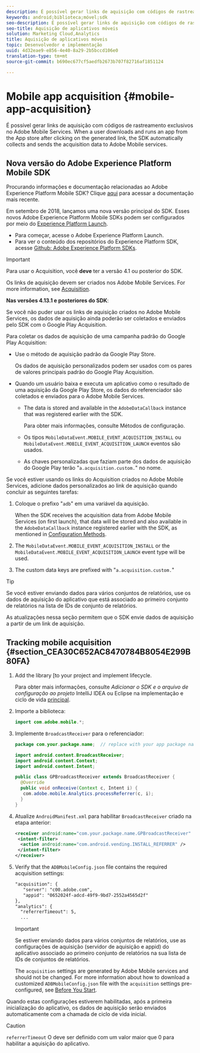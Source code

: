 ```yaml
---
description: É possível gerar links de aquisição com códigos de rastreamento exclusivos no Adobe Mobile Services. Quando um usuário baixa e executa um aplicativo da App Store depois de clicar no link gerado, o SDK coleta e envia automaticamente os dados de aquisição para os Adobe Mobile Services.
keywords: android;biblioteca;móvel;sdk
seo-description: É possível gerar links de aquisição com códigos de rastreamento exclusivos no Adobe Mobile Services. Quando um usuário baixa e executa um aplicativo da App Store depois de clicar no link gerado, o SDK coleta e envia automaticamente os dados de aquisição para os Adobe Mobile Services.
seo-title: Aquisição de aplicativos móveis
solution: Marketing Cloud,Analytics
title: Aquisição de aplicativos móveis
topic: Desenvolvedor e implementação
uuid: 4d32eae9-e856-4e40-8a29-2b5bccd106e0
translation-type: tm+mt
source-git-commit: b690ec677cf5aedfb2673b707f82716af1851124

---
```



# Mobile app acquisition {#mobile-app-acquisition}

É possível gerar links de aquisição com códigos de rastreamento exclusivos no Adobe Mobile Services. When a user downloads and runs an app from the App store after clicking on the generated link, the SDK automatically collects and sends the acquisition data to Adobe Mobile services.

## Nova versão do Adobe Experience Platform Mobile SDK

Procurando informações e documentação relacionadas ao Adobe Experience Platform Mobile SDK? Clique [aqui](https://aep-sdks.gitbook.io/docs/) para acessar a documentação mais recente.

Em setembro de 2018, lançamos uma nova versão principal do SDK. Esses novos Adobe Experience Platform Mobile SDKs podem ser configurados por meio do [Experience Platform Launch](https://www.adobe.com/experience-platform/launch.html).

* Para começar, acesse o Adobe Experience Platform Launch.
* Para ver o conteúdo dos repositórios do Experience Platform SDK, acesse [Github: Adobe Experience Platform SDKs](https://github.com/Adobe-Marketing-Cloud/acp-sdks).

>[!IMPORTANT]
>
>Para usar o Acquisition, você **deve** ter a versão 4.1 ou posterior do SDK.

Os links de aquisição devem ser criados nos Adobe Mobile Services. For more information, see [Acquisition](/help/using/acquisition-main/acquisition-main.md).

**Nas versões 4.13.1 e posteriores do SDK**:

Se você não puder usar os links de aquisição criados no Adobe Mobile Services, os dados de aquisição ainda poderão ser coletados e enviados pelo SDK com o Google Play Acquisition.

Para coletar os dados de aquisição de uma campanha padrão do Google Play Acquisition:

* Use o método de aquisição padrão da Google Play Store.

   Os dados de aquisição personalizados podem ser usados com os pares de valores principais padrão do Google Play Acquisition.

* Quando um usuário baixa e executa um aplicativo como o resultado de uma aquisição da Google Play Store, os dados do referenciador são coletados e enviados para o Adobe Mobile Services.

   * The data is stored and available in the `AdobeDataCallback` instance that was registered earlier with the SDK.

      Para obter mais informações, consulte Métodos [](/help/android/configuration/methods.md)de configuração.

   * Os tipos `MobileDataEvent.MOBILE_EVENT_ACQUISITION_INSTALL` ou `MobileDataEvent.MOBILE_EVENT_ACQUISITION_LAUNCH` eventos são usados.

   * As chaves personalizadas que faziam parte dos dados de aquisição do Google Play terão "`a.acquisition.custom.`" no nome.

Se você estiver usando os links do Acquisition criados no Adobe Mobile Services, adicione dados personalizados ao link de aquisição quando concluir as seguintes tarefas:

1. Coloque o prefixo "`adb`" em uma variável da aquisição.

   When the SDK receives the acquisition data from Adobe Mobile Services (on first launch), that data will be stored and also available in the `AdobeDataCallback` instance registered earlier with the SDK, as mentioned in [Configuration Methods](/help/android/configuration/methods.md).

1. The `MobileDataEvent.MOBILE_EVENT_ACQUISITION_INSTALL` or the `MobileDataEvent.MOBILE_EVENT_ACQUISITION_LAUNCH` event type will be used.

1. The custom data keys are prefixed with "`a.acquisition.custom.`"

>[!TIP]
>
>Se você estiver enviando dados para vários conjuntos de relatórios, use os dados de aquisição do aplicativo que está associado ao primeiro conjunto de relatórios na lista de IDs de conjunto de relatórios.

As atualizações nessa seção permitem que o SDK envie dados de aquisição a partir de um link de aquisição.

## Tracking mobile acquisition {#section_CEA30C652AC8470784B8054E299B80FA}

1. Add the library [to your project and implement lifecycle.

   Para obter mais informações, consulte *Adicionar o SDK e o arquivo de configuração ao projeto* IntelliJ IDEA ou Eclipse na implementação e ciclo de vida [principal](/help/android/getting-started/dev-qs.md).

1. Importe a biblioteca:

   ```java
   import com.adobe.mobile.*;
   ```

1. Implemente `BroadcastReceiver` para o referenciador:

   ```java
   package com.your.package.name;  // replace with your app package name 
   
   import android.content.BroadcastReceiver; 
   import android.content.Context; 
   import android.content.Intent; 
   
   public class GPBroadcastReceiver extends BroadcastReceiver { 
     @Override 
     public void onReceive(Context c, Intent i) { 
      com.adobe.mobile.Analytics.processReferrer(c, i); 
     } 
   }
   ```

1. Atualize `AndroidManifest.xml` para habilitar `BroadcastReceiver` criado na etapa anterior:

   ```xml
   <receiver android:name="com.your.package.name.GPBroadcastReceiver" android:exported="true"> 
    <intent-filter> 
     <action android:name="com.android.vending.INSTALL_REFERRER" /> 
    </intent-filter> 
   </receiver>
   ```

1. Verify that the `ADBMobileConfig.json` file contains the required acquisition settings:

   ```xml
   "acquisition": { 
      "server": "c00.adobe.com", 
      "appid": "0652024f-adcd-49f9-9bd7-2552a4565d2f" 
   }, 
   "analytics": { 
     "referrerTimeout": 5, 
     ...
   ```

   >[!IMPORTANT]
   >
   > Se estiver enviando dados para vários conjuntos de relatórios, use as configurações de aquisição (servidor de aquisição e appid) do aplicativo associado ao primeiro conjunto de relatórios na sua lista de IDs de conjuntos de relatórios.

   The `acquisition` settings are generated by Adobe Mobile services and should not be changed. For more information about how to download a customized `ADBMobileConfig.json` file with the `acquisition` settings pre-configured, see [Before You Start](/help/android/getting-started/requirements.md).

Quando estas configurações estiverem habilitadas, após a primeira inicialização do aplicativo, os dados de aquisição serão enviados automaticamente com a chamada de ciclo de vida inicial.

>[!CAUTION]
>
>`referrerTimeout` O  deve ser definido com um valor maior que 0 para habilitar a aquisição do aplicativo.
